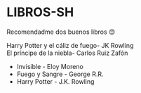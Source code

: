 # LIBROS-SH
Recomendadme dos buenos libros 😊


Harry Potter y el cáliz de fuego- JK Rowling </br>
El príncipe de la niebla- Carlos Ruiz Zafón

- Invisible - Eloy Moreno
- Fuego y Sangre - George R.R.
- Harry Potter - J.K. Rowling
